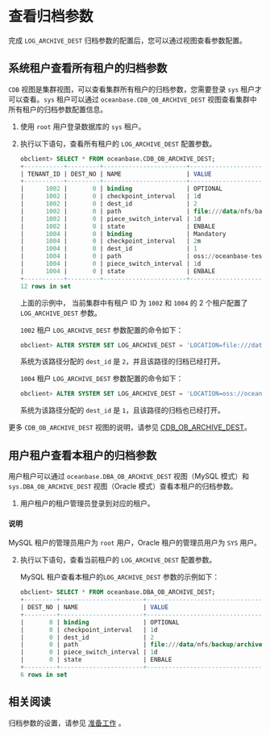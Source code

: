 # 查看归档参数

完成 `LOG_ARCHIVE_DEST` 归档参数的配置后，您可以通过视图查看参数配置。

## 系统租户查看所有租户的归档参数

`CDB` 视图是集群视图，可以查看集群所有租户的归档参数，您需要登录 `sys` 租户才可以查看。`sys` 租户可以通过 `oceanbase.CDB_OB_ARCHIVE_DEST` 视图查看集群中所有租户的归档参数配置信息。

1. 使用 `root` 用户登录数据库的 `sys` 租户。

2. 执行以下语句，查看所有租户的 `LOG_ARCHIVE_DEST` 配置参数。

    ```sql
    obclient> SELECT * FROM oceanbase.CDB_OB_ARCHIVE_DEST;
    +-----------+---------+-----------------------+-------------------------------------------------------------------------------------------------------------------------+
    | TENANT_ID | DEST_NO | NAME                  | VALUE                                                                                                                   |
    +-----------+---------+-----------------------+-------------------------------------------------------------------------------------------------------------------------+
    |      1002 |       0 | binding               | OPTIONAL                                                                                                                |
    |      1002 |       0 | checkpoint_interval   | 1d                                                                                                                      |
    |      1002 |       0 | dest_id               | 2                                                                                                                       |
    |      1002 |       0 | path                  | file:///data/nfs/backuparchive                                                                                          |                
    |      1002 |       0 | piece_switch_interval | 1d                                                                                                                      |
    |      1002 |       0 | state                 | ENBALE                                                                                                                  |
    |      1004 |       0 | binding               | Mandatory                                                                                                               |
    |      1004 |       0 | checkpoint_interval   | 2m                                                                                                                      |
    |      1004 |       0 | dest_id               | 1                                                                                                                       |
    |      1004 |       0 | path                  | oss://oceanbase-test-bucket/backup/archive?host=xxx.aliyun-inc.com&access_id=xxx&access_key=xxx&delete_mode=tagging     |
    |      1004 |       0 | piece_switch_interval | 1d                                                                                                                      |
    |      1004 |       0 | state                 | ENBALE                                                                                                                  |
    +-----------+---------+-----------------------+-------------------------------------------------------------------------------------------------------------------------+
    12 rows in set
    ```

    上面的示例中， 当前集群中有租户 ID 为 `1002` 和 `1004` 的 2 个租户配置了 `LOG_ARCHIVE_DEST` 参数。

    `1002` 租户 `LOG_ARCHIVE_DEST` 参数配置的命令如下：

    ```sql
    obclient> ALTER SYSTEM SET LOG_ARCHIVE_DEST = 'LOCATION=file:///data/nfs/backup/archive BINDING=Optional CHECKPOINT_INTERVAL=2m PIECE_SWITCH_INTERVAL=1d';
    ```

    系统为该路径分配的 `dest_id` 是 `2`，并且该路径的归档已经打开。

    `1004` 租户 `LOG_ARCHIVE_DEST` 参数配置的命令如下：

    ```sql
    obclient> ALTER SYSTEM SET LOG_ARCHIVE_DEST = 'LOCATION=oss://oceanbase-test-bucket/backup/archive?host=xxx.aliyun-inc.com&access_id=xxx&access_key=xxx&delete_mode=tagging BINDING=Mandatory CHECKPOINT_INTERVAL=2m PIECE_SWITCH_INTERVAL=1d';
    ```

    系统为该路径分配的 `dest_id` 是 `1`，且该路径的归档也已经打开。

更多 `CDB_OB_ARCHIVE_DEST` 视图的说明，请参见 [CDB_OB_ARCHIVE_DEST](../../../../5.system-reference/4.system-view-of-mysql-mode/2.dictionary-view-of-mysql-mode/131.oceanbase-cdb_ob_archive_dest-of-mysql-mode.md)。

## 用户租户查看本租户的归档参数

用户租户可以通过 `oceanbase.DBA_OB_ARCHIVE_DEST` 视图（MySQL 模式）和 `sys.DBA_OB_ARCHIVE_DEST` 视图（Oracle 模式）查看本租户的归档参数。

1. 用户租户的租户管理员登录到对应的租户。

  <main id="notice" type='explain'>
    <h4>说明</h4>
    <p>MySQL 租户的管理员用户为 <code>root</code> 用户，Oracle 租户的管理员用户为 <code>SYS</code> 用户。</p>
  </main>

2. 执行以下语句，查看当前租户的 `LOG_ARCHIVE_DEST` 配置参数。

    MySQL 租户查看本租户的`LOG_ARCHIVE_DEST` 参数的示例如下：

    ```sql
    obclient> SELECT * FROM oceanbase.DBA_OB_ARCHIVE_DEST;
    +---------+-----------------------+---------------------------------+
    | DEST_NO | NAME                  | VALUE                           |
    +---------+-----------------------+---------------------------------+
    |       0 | binding               | OPTIONAL                        |
    |       0 | checkpoint_interval   | 1d                              |
    |       0 | dest_id               | 2                               |
    |       0 | path                  | file:///data/nfs/backup/archive |
    |       0 | piece_switch_interval | 1d                              |
    |       0 | state                 | ENBALE                          |
    +---------+-----------------------+---------------------------------+
    6 rows in set
    ```

## 相关阅读

归档参数的设置，请参见 [准备工作](1.preparation-before-log-backup.md) 。
